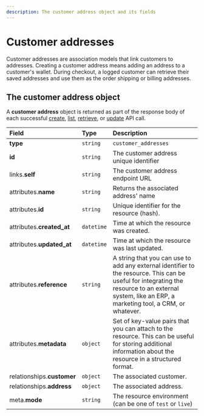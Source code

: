 ```yaml
---
description: The customer address object and its fields
---
```


# Customer addresses

Customer addresses are association models that link customers to addresses. Creating a customer address means adding an address to a customer's wallet. During checkout, a logged customer can retrieve their saved addresses and use them as the order shipping or billing addresses.

## The customer address object

A **customer address** object is returned as part of the response body of each successful [create](https://docs.commercelayer.io/api/resources/customer_addresses/create_customer_address), [list](https://docs.commercelayer.io/api/resources/customer_addresses/list_customer_addresses), [retrieve](https://docs.commercelayer.io/api/resources/customer_addresses/retrieve_customer_address), or [update](https://docs.commercelayer.io/api/resources/customer_addresses/update_customer_address) API call.

| Field | Type | Description |
| :--- | :--- | :--- |
| **type** | `string` | `customer_addresses` |
| **id** | `string` | The customer address unique identifier |
| links.**self** | `string` | The customer address endpoint URL |
| attributes.**name** | `string` | Returns the associated address' name |
| attributes.**id** | `string` | Unique identifier for the resource \(hash\). |
| attributes.**created\_at** | `datetime` | Time at which the resource was created. |
| attributes.**updated\_at** | `datetime` | Time at which the resource was last updated. |
| attributes.**reference** | `string` | A string that you can use to add any external identifier to the resource. This can be useful for integrating the resource to an external system, like an ERP, a marketing tool, a CRM, or whatever. |
| attributes.**metadata** | `object` | Set of key-value pairs that you can attach to the resource. This can be useful for storing additional information about the resource in a structured format. |
| relationships.**customer** | `object` | The associated customer. |
| relationships.**address** | `object` | The associated address. |
| meta.**mode** | `string` | The resource environment \(can be one of `test` or `live`\) |

